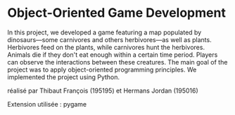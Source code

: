 # Object-Oriented Game Development
In this project, we developed a game featuring a map populated by dinosaurs—some carnivores and others herbivores—as well as plants. Herbivores feed on the plants, while carnivores hunt the herbivores. Animals die if they don't eat enough within a certain time period. Players can observe the interactions between these creatures. The main goal of the project was to apply object-oriented programming principles. We implemented the project using Python.

réalisé par Thibaut François (195195) et Hermans Jordan (195016)

Extension utilisée : pygame
